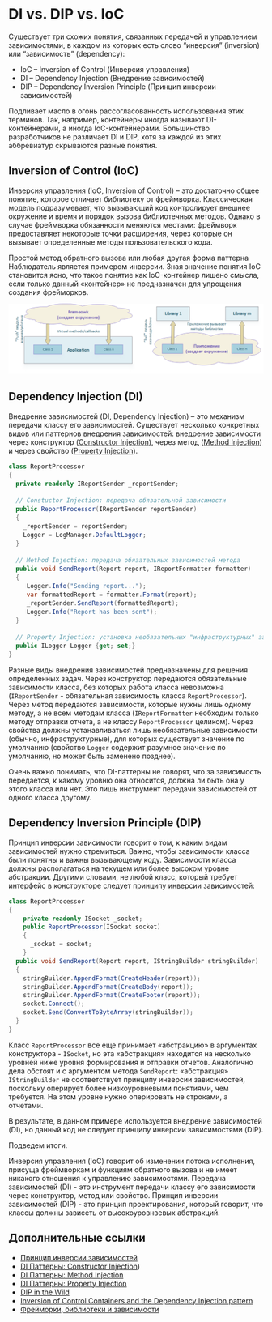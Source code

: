 # DI vs. DIP vs. IoC

Существует три схожих понятия, связанных передачей и управлением зависимостями, в каждом из которых есть слово “инверсия” (inversion) или “зависимость” (dependency):

* IoC – Inversion of Control (Инверсия управления)
* DI – Dependency Injection (Внедрение зависимостей)
* DIP – Dependency Inversion Principle (Принцип инверсии зависимостей)

Подливает масло в огонь рассогласованность использования этих терминов. Так, например, контейнеры иногда называют DI-контейнерами, а иногда IoC-контейнерами. Большинство разработчиков не различает DI и DIP, хотя за каждой из этих аббревиатур скрываются разные понятия.

## Inversion of Control (IoC)

Инверсия управления (IoC, Inversion of Control) – это достаточно общее понятие, которое отличает библиотеку от фреймворка. Классическая модель подразумевает, что вызывающий код контролирует внешнее окружение и время и порядок вызова библиотечных методов. Однако в случае фреймворка обязанности меняются местами: фреймворк предоставляет некоторые точки расширения, через которые он вызывает определенные методы пользовательского кода.
 
Простой метод обратного вызова или любая другая форма паттерна Наблюдатель является примером инверсии. Зная значение понятия IoC становится ясно, что такое понятие как IoC-контейнер лишено смысла, если только данный «контейнер» не предназначен для упрощения создания фрейморков.

![Image0](https://github.com/SergeyTeplyakov/DesignPatternsBook/raw/master/%D0%9F%D1%80%D0%B8%D0%BB%D0%BE%D0%B6%D0%B5%D0%BD%D0%B8%D1%8F/Images/01_Image1.png)

## Dependency Injection (DI)
Внедрение зависимостей (DI, Dependency Injection) – это механизм передачи классу его зависимостей. Существует несколько конкретных видов или паттернов внедрения зависимостей: внедрение зависимости через конструктор ([Constructor Injection](http://sergeyteplyakov.blogspot.com/2012/12/di-constructor-injection.html)), через метод ([Method Injection](http://sergeyteplyakov.blogspot.com/2013/02/di-method-injection.html)) и через свойство ([Property Injection](http://sergeyteplyakov.blogspot.com/2013/01/di-property-injection.html)).

```csharp
class ReportProcessor
{
  private readonly IReportSender _reportSender;

  // Constuctor Injection: передача обязательной зависимости
  public ReportProcessor(IReportSender reportSender)
  {
    _reportSender = reportSender;
    Logger = LogManager.DefaultLogger;
  }

  // Method Injection: передача обязательных зависимостей метода
  public void SendReport(Report report, IReportFormatter formatter)
  {
     Logger.Info("Sending report...");
     var formattedReport = formatter.Format(report);
     _reportSender.SendReport(formattedReport);
     Logger.Info("Report has been sent");
  }

  // Property Injection: установка необязательных "инфраструктурных" зависимостей
  public ILogger Logger {get; set;}
}
```

Разные виды внедрения зависимостей предназначены для решения определенных задач. Через конструктор передаются обязательные зависимости класса, без которых работа класса невозможна (`IReportSender` - обязательная зависимость класса `ReportProcessor`). Через метод передаются зависимости, которые нужны лишь одному методу, а не всем методам класса (`IReportFormatter` необходим только методу отправки отчета, а не классу `ReportProcessor` целиком). Через свойства должны устанавливаться лишь необязательные зависимости (обычно, инфраструктурные), для которых существует значение по умолчанию (свойство `Logger` содержит разумное значение по умолчанию, но может быть заменено позднее).

Очень важно понимать, что DI-паттерны не говорят, что за зависимость передается, к какому уровню она относится, должна ли быть она у этого класса или нет. Это лишь инструмент передачи зависимостей от одного класса другому.

## Dependency Inversion Principle (DIP)

Принцип инверсии зависимости говорит о том, к каким видам зависимостей нужно стремиться. Важно, чтобы зависимости класса были понятны и важны вызывающему коду. Зависимости класса должны располагаться на текущем или более высоком уровне абстракции.
Другими словами, не любой класс, который требует интерфейс в конструкторе следует принципу инверсии зависимостей:

```csharp
class ReportProcessor
{
    private readonly ISocket _socket;
    public ReportProcessor(ISocket socket)
    {
      _socket = socket;
    }
  public void SendReport(Report report, IStringBuilder stringBuilder)
  {
    stringBuilder.AppendFormat(CreateHeader(report));
    stringBuilder.AppendFormat(CreateBody(report));
    stringBuilder.AppendFormat(CreateFooter(report));
    socket.Connect();
    socket.Send(ConvertToByteArray(stringBuilder));
  }
}
```

Класс `ReportProcessor` все еще принимает «абстракцию» в аргументах конструктора - `ISocket`, но эта «абстракция» находится на несколько уровней ниже уровня формирования и отправки отчетов. Аналогично дела обстоят и с аргументом метода `SendReport`: «абстракция» `IStringBuilder` не соответствует принципу инверсии зависимостей, поскольку оперирует более низкоуровневыми понятиями, чем требуется. На этом уровне нужно оперировать не строками, а отчетами.

В результате, в данном примере используется внедрение зависимостей (DI), но данный код не следует принципу инверсии зависимостями (DIP).

Подведем итоги.

Инверсия управления (IoC) говорит об изменении потока исполнения, присуща фреймворкам и функциям обратного вызова и не имеет никакого отношения к управлению зависимостями. Передача зависимостей (DI) - это инструмент передачи классу его зависимости через конструктор, метод или свойство. Принцип инверсии зависимостей (DIP) - это принцип проектирования, который говорит, что классы должны зависеть от высокоуровнвевых абстракций.

## Дополнительные ссылки
* [Принцип инверсии зависимостей](http://sergeyteplyakov.blogspot.ca/2014/09/the-dependency-inversion-principle.html)
* [DI Паттерны: Constructor Injection](http://sergeyteplyakov.blogspot.com/2012/12/di-constructor-injection.html))
* [DI Паттерны: Method Injection](http://sergeyteplyakov.blogspot.com/2013/02/di-method-injection.html)
* [DI Паттерны: Property Injection](http://sergeyteplyakov.blogspot.com/2013/01/di-property-injection.html)
* [DIP in the Wild](http://martinfowler.com/articles/dipInTheWild.html)
* [Inversion of Control Containers and the Dependency Injection pattern](http://martinfowler.com/articles/injection.html)
* [Фрейморки, библиотеки и зависимости](http://sergeyteplyakov.blogspot.com/2012/10/blog-post_26.html)

